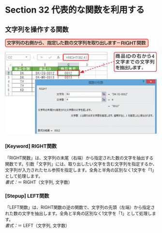 # Section 32 代表的な関数を利用する

## 文字列を操作する関数

![](001.png)

### [Keyword] RIGHT関数
「RIGHT関数」は、文字列の末尾（右端）から指定された数の文字を抽出する関数です。引数「文字列」には、取り出したい文字を含む文字列を指定するか、文字列が入力されたセル参照を指定します。全角と半角の区別なく1文字を「1」として処理します。  
<em>書式：</em>＝ RIGHT（文字列, 文字数）

### [Stepup] LEFT関数
「LEFT関数」は、RIGHT関数の逆の関数で、文字列の先頭（左端）から指定された数の文字を抽出します。全角と半角の区別なく1文字を「1」として処理します。  
<em>書式：</em>＝ LEFT（文字列, 文字数）